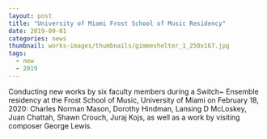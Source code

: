 ```yaml
---
layout: post
title: "University of Miami Frost School of Music Residency"
date: 2019-09-01
categories: news
thumbnail: works-images/thumbnails/gimmeshelter_1_250x167.jpg
tags:
  - new
  - 2019
---
```


Conducting new works by six faculty members during a Switch~ Ensemble residency at the Frost School of Music, University of Miami on February 18, 2020: Charles Norman Mason, Dorothy Hindman, Lansing D McLoskey, Juan Chattah, Shawn Crouch, Juraj Kojs, as well as a work by visiting composer George Lewis.
